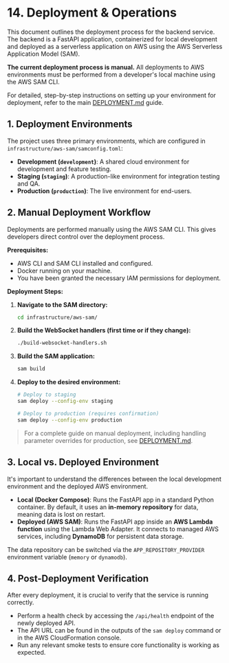 # 14. Deployment & Operations

This document outlines the deployment process for the backend service. The backend is a FastAPI application, containerized for local development and deployed as a serverless application on AWS using the AWS Serverless Application Model (SAM).

**The current deployment process is manual.** All deployments to AWS environments must be performed from a developer's local machine using the AWS SAM CLI.

For detailed, step-by-step instructions on setting up your environment for deployment, refer to the main [DEPLOYMENT.md](../../../DEPLOYMENT.md) guide.

## 1. Deployment Environments

The project uses three primary environments, which are configured in `infrastructure/aws-sam/samconfig.toml`:

-   **Development (`development`)**: A shared cloud environment for development and feature testing.
-   **Staging (`staging`)**: A production-like environment for integration testing and QA.
-   **Production (`production`)**: The live environment for end-users.

## 2. Manual Deployment Workflow

Deployments are performed manually using the AWS SAM CLI. This gives developers direct control over the deployment process.

**Prerequisites:**
- AWS CLI and SAM CLI installed and configured.
- Docker running on your machine.
- You have been granted the necessary IAM permissions for deployment.

**Deployment Steps:**

1.  **Navigate to the SAM directory:**
    ```bash
    cd infrastructure/aws-sam/
    ```

2.  **Build the WebSocket handlers (first time or if they change):**
    ```bash
    ./build-websocket-handlers.sh
    ```

3.  **Build the SAM application:**
    ```bash
    sam build
    ```

4.  **Deploy to the desired environment:**
    ```bash
    # Deploy to staging
    sam deploy --config-env staging

    # Deploy to production (requires confirmation)
    sam deploy --config-env production
    ```

> For a complete guide on manual deployment, including handling parameter overrides for production, see [DEPLOYMENT.md](../../../DEPLOYMENT.md).

## 3. Local vs. Deployed Environment

It's important to understand the differences between the local development environment and the deployed AWS environment.

-   **Local (Docker Compose)**: Runs the FastAPI app in a standard Python container. By default, it uses an **in-memory repository** for data, meaning data is lost on restart.
-   **Deployed (AWS SAM)**: Runs the FastAPI app inside an **AWS Lambda function** using the Lambda Web Adapter. It connects to managed AWS services, including **DynamoDB** for persistent data storage.

The data repository can be switched via the `APP_REPOSITORY_PROVIDER` environment variable (`memory` or `dynamodb`).

## 4. Post-Deployment Verification

After every deployment, it is crucial to verify that the service is running correctly.

-   Perform a health check by accessing the `/api/health` endpoint of the newly deployed API.
-   The API URL can be found in the outputs of the `sam deploy` command or in the AWS CloudFormation console.
-   Run any relevant smoke tests to ensure core functionality is working as expected.
